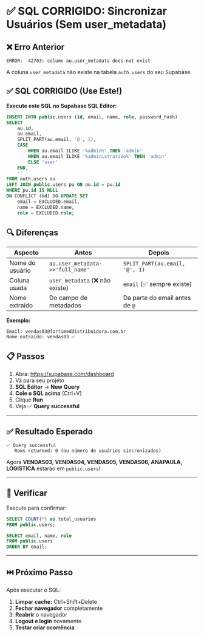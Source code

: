 # ✅ SQL CORRIGIDO: Sincronizar Usuários (Sem user_metadata)

## ❌ Erro Anterior

```
ERROR:  42703: column au.user_metadata does not exist
```

A coluna `user_metadata` não existe na tabela `auth.users` do seu Supabase.

## ✅ SQL CORRIGIDO (Use Este!)

**Execute este SQL no Supabase SQL Editor:**

```sql
INSERT INTO public.users (id, email, name, role, password_hash)
SELECT 
    au.id,
    au.email,
    SPLIT_PART(au.email, '@', 1),
    CASE 
        WHEN au.email ILIKE '%admin%' THEN 'admin'
        WHEN au.email ILIKE '%administrativo%' THEN 'admin'
        ELSE 'user'
    END,
    ''
FROM auth.users au
LEFT JOIN public.users pu ON au.id = pu.id
WHERE pu.id IS NULL
ON CONFLICT (id) DO UPDATE SET 
    email = EXCLUDED.email,
    name = EXCLUDED.name,
    role = EXCLUDED.role;
```

## 🔍 Diferenças

| Aspecto | Antes | Depois |
|---------|-------|--------|
| Nome do usuário | `au.user_metadata->>'full_name'` | `SPLIT_PART(au.email, '@', 1)` |
| Coluna usada | `user_metadata` (❌ não existe) | `email` (✅ sempre existe) |
| Nome extraído | Do campo de metadados | Da parte do email antes de `@` |

**Exemplo:**
```
Email: vendas03@fortimeddistribuidora.com.br
Nome extraído: vendas03 ✅
```

## 📋 Passos

1. Abra: https://supabase.com/dashboard
2. Vá para seu projeto
3. **SQL Editor** → **New Query**
4. **Cole o SQL acima** (Ctrl+V)
5. Clique **Run**
6. Veja ✅ **Query successful**

---

## ✅ Resultado Esperado

```
✅ Query successful
   Rows returned: 0 (ou número de usuários sincronizados)
```

Agora **VENDAS03, VENDAS04, VENDAS05, VENDAS06, ANAPAULA, LOGISTICA** estarão em `public.users`!

---

## 🧪 Verificar

Execute para confirmar:

```sql
SELECT COUNT(*) as total_usuarios
FROM public.users;

SELECT email, name, role
FROM public.users
ORDER BY email;
```

---

## ⏭️ Próximo Passo

Após executar o SQL:

1. **Limpar cache:** Ctrl+Shift+Delete
2. **Fechar navegador** completamente
3. **Reabrir** o navegador
4. **Logout e login** novamente
5. **Testar criar ocorrência**
